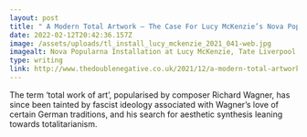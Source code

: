 ```yaml
---
layout: post
title: " A Modern Total Artwork – The Case For Lucy McKenzie’s Nova Popularna"
date: 2022-02-12T20:42:36.157Z
image: /assets/uploads/tl_install_lucy_mckenzie_2021_041-web.jpg
imagealt: Nova Popularna Installation at Lucy McKenzie, Tate Liverpool
type: writing
link: http://www.thedoublenegative.co.uk/2021/12/a-modern-total-artwork-the-case-for-lucy-mckenzies-nova-popularna/?fbclid=IwAR0WCfuyWNRXOx6XCXC1Ch_9hRy9CAU_l6GkADGDwG4eLNSy-wh8FFGPLpY
---
```

<!--StartFragment-->

The term ‘total work of art’, popularised by composer Richard Wagner, has since been tainted by fascist ideology associated with Wagner’s love of certain German traditions, and his search for aesthetic synthesis leaning towards totalitarianism.

<!--EndFragment-->